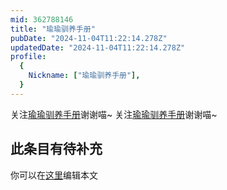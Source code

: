 ```yaml
---
mid: 362788146
title: "瑜瑜驯养手册"
pubDate: "2024-11-04T11:22:14.278Z"
updatedDate: "2024-11-04T11:22:14.278Z"
profile:
  {
    Nickname: ["瑜瑜驯养手册"],
  }
---
```


关注[瑜瑜驯养手册](https://space.bilibili.com/362788146)谢谢喵~ 关注[瑜瑜驯养手册](https://space.bilibili.com/362788146)谢谢喵~

## 此条目有待补充
你可以在[这里](https://github.com/Yuhanawa/VTuber.ICU-Content/edit/master/v/瑜瑜驯养手册/index.md)编辑本文
